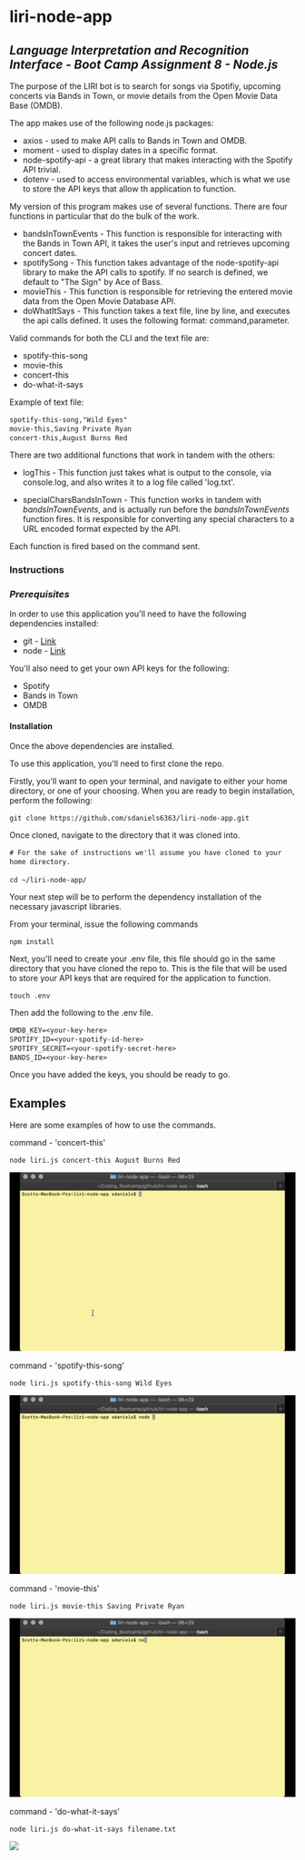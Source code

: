 # liri-node-app
## _Language Interpretation and Recognition Interface - Boot Camp Assignment 8 - Node.js_


The purpose of the LIRI bot is to search for songs via Spotifiy, upcoming concerts via Bands in Town, or movie details from the Open Movie Data Base (OMDB).   

The app makes use of the following node.js packages:
 * axios - used to make API calls to Bands in Town and OMDB.
 * moment - used to display dates in a specific format.
 * node-spotify-api - a great library that makes interacting with the Spotify API trivial. 
 * dotenv - used to access environmental variables, which is what we use to store the API keys that allow th application to function.
 
My version of this program makes use of several functions.  There are four functions in particular that do the bulk of the work.
 * bandsInTownEvents - This function is responsible for interacting with the Bands in Town API, it takes the user's input and retrieves upcoming concert dates.
 * spotifySong - This function takes advantage of the node-spotify-api library to make the API calls to spotify.  If no search is defined, we default to "The Sign" by Ace of Bass.
 * movieThis - This function is responsible for retrieving the entered movie data from the Open Movie Database API.
 * doWhatItSays - This function takes a text file, line by line, and executes the api calls defined.  It uses the following format: command,parameter.  
 
 Valid commands for both the CLI and the text file are:
   * spotify-this-song
   * movie-this
   * concert-this
   * do-what-it-says

Example of text file:
```
spotify-this-song,"Wild Eyes"
movie-this,Saving Private Ryan
concert-this,August Burns Red
```

  There are two additional functions that work in tandem with the others:

 * logThis - This function just takes what is output to the console, via console.log, and also writes it to a log file called 'log.txt'.

 * specialCharsBandsInTown - This function works in tandem with _bandsInTownEvents_, and is actually run before the _bandsInTownEvents_ function fires.  It is responsible for converting any special characters to a URL encoded format expected by the API.

Each function is fired based on the command sent.  

### __Instructions__

### _Prerequisites_

In order to use this application you'll need to have the following dependencies installed:
* git - [Link](https://git-scm.com/)
* node - [Link](https://nodejs.org/en/)

You'll also need to get your own API keys for the following:
* Spotify
* Bands in Town
* OMDB

#### Installation

Once the above dependencies are installed.

To use this application, you'll need to first clone the repo.

Firstly, you'll want to open your terminal, and navigate to either your home directory, or one of your choosing.  When you are ready to begin installation, perform the following:

```
git clone https://github.com/sdaniels6363/liri-node-app.git
```

Once cloned, navigate to the directory that it was cloned into.

```
# For the sake of instructions we'll assume you have cloned to your home directory.

cd ~/liri-node-app/
```

Your next step will be to perform the dependency installation of the necessary javascript libraries.

From your terminal, issue the following commands

```
npm install
```

Next, you'll need to create your .env file, this file should go in the same directory that you have cloned the repo to.  This is the file that will be used to store your API keys that are required for the application to function.

```
touch .env
```

Then add the following to the .env file.

```
OMDB_KEY=<your-key-here>
SPOTIFY_ID=<your-spotify-id-here>
SPOTIFY_SECRET=<your-spotify-secret-here>
BANDS_ID=<your-key-here>
```

Once you have added the keys, you should be ready to go.  

## Examples

Here are some examples of how to use the commands.

command - 'concert-this'
```
node liri.js concert-this August Burns Red
```
![](./gifs-for-readme/concert-this.gif)

command - 'spotify-this-song'
```
node liri.js spotify-this-song Wild Eyes
```
![](./gifs-for-readme/spotify-this-song.gif)

command - 'movie-this'
```
node liri.js movie-this Saving Private Ryan
```
![](./gifs-for-readme/movie-this.gif)

command - 'do-what-it-says'
```
node liri.js do-what-it-says filename.txt
```
![](./gifs-for-readme/do-what-it-says.gif)
